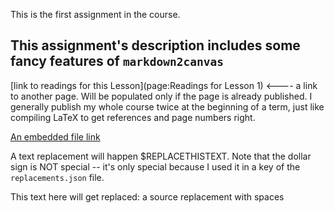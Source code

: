 This is the first assignment in the course.


## This assignment's description includes some fancy features of `markdown2canvas`

[link to readings for this Lesson](page:Readings for Lesson 1)  <---- a link to another page.  Will be populated only if the page is already published.  I generally publish my whole course twice at the beginning of a term, just like compiling LaTeX to get references and page numbers right.

[An embedded file link](file:ring.stl)

A text replacement will happen $REPLACETHISTEXT.  Note that the dollar sign is NOT special -- it's only special because I used it in a key of the `replacements.json` file.

This text here will get replaced: a source replacement with spaces